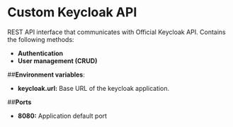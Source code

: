 # Custom Keycloak API


REST API interface that communicates with Official Keycloak API. Contains the following methods:
- **Authentication**
- **User management (CRUD)**


##**Environment variables**:
- **keycloak.url:** Base URL of the keycloak application.

##**Ports**
- **8080:** Application default port
